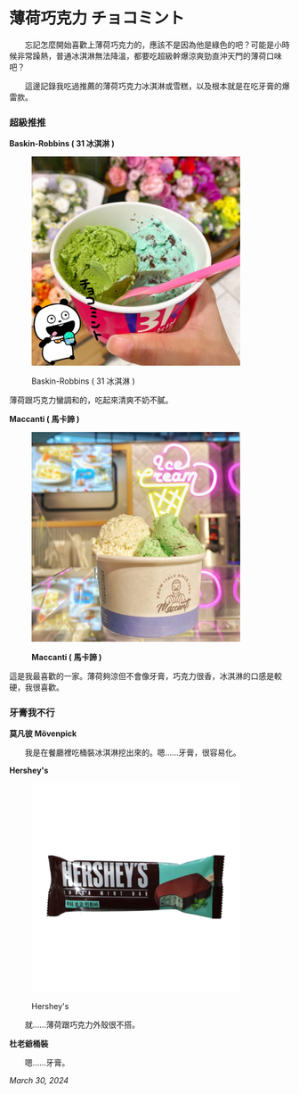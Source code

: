 # 薄荷巧克力 チョコミント

　　忘記怎麼開始喜歡上薄荷巧克力的，應該不是因為他是綠色的吧？可能是小時候非常躁熱，普通冰淇淋無法降溫，都要吃超級幹爆涼爽勁直沖天門的薄荷口味吧？

　　這邊記錄我吃過推薦的薄荷巧克力冰淇淋或雪糕，以及根本就是在吃牙膏的爆雷款。

### 超級推推

**Baskin-Robbins ( 31 冰淇淋 )**

<figure><img src="../../.gitbook/assets/31_icecream_mint.JPG" alt="" width="375"><figcaption><p>Baskin-Robbins ( 31 冰淇淋 )</p></figcaption></figure>

薄荷跟巧克力蠻調和的，吃起來清爽不奶不膩。



**Maccanti ( 馬卡諦 )**

<figure><img src="../../.gitbook/assets/maccanti_mint.jpg" alt="" width="375"><figcaption><p><strong>Maccanti ( 馬卡諦 )</strong></p></figcaption></figure>

這是我最喜歡的一家。薄荷夠涼但不會像牙膏，巧克力很香，冰淇淋的口感是較硬，我很喜歡。



### 牙膏我不行

**莫凡彼 Mövenpick**

　　我是在餐廳裡吃桶裝冰淇淋挖出來的。嗯……牙膏，很容易化。



**Hershey's**

<figure><img src="../../.gitbook/assets/hershey_mint.jpg" alt="" width="375"><figcaption><p>Hershey's</p></figcaption></figure>

　　就……薄荷跟巧克力外殼很不搭。



**杜老爺桶裝**

　　嗯……牙膏。

_March 30, 2024_
